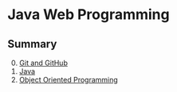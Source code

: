 # Java Web Programming

## Summary
0. [Git and GitHub](./00_Git_and_GitHub/)
1. [Java](./01_Java/)
2. [Object Oriented Programming](./02_Object_Oriented_Programming/)